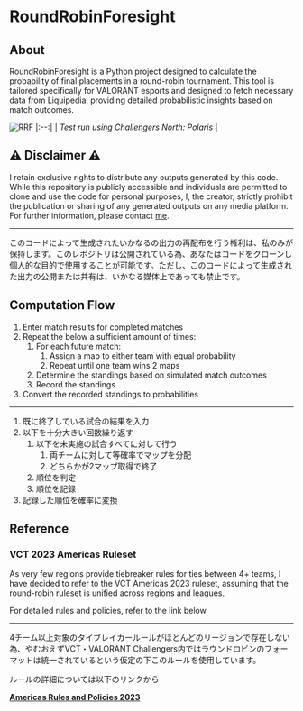 # RoundRobinForesight

## About
RoundRobinForesight is a Python project designed to calculate the probability of final placements in a round-robin tournament. This tool is tailored specifically for VALORANT esports and designed to fetch necessary data from Liquipedia, providing detailed probabilistic insights based on match outcomes.

![RRF](https://github.com/Wolframike/RoundRobinForesight/assets/145457464/baa2cf42-bd98-4393-b3cb-90ae01a34a81)
|:--:| 
| *Test run using Challengers North: Polaris* |

## :warning: Disclaimer :warning:

I retain exclusive rights to distribute any outputs generated by this code. While this repository is publicly accessible and individuals are permitted to clone and use the code for personal purposes, I, the creator, strictly prohibit the publication or sharing of any generated outputs on any media platform.
For further information, please contact [me](https://x.com/Wolframike).

---

このコードによって生成されたいかなるの出力の再配布を行う権利は、私のみが保持します。このレポジトリは公開されている為、あなたはコードをクローンし個人的な目的で使用することが可能です。ただし、このコードによって生成された出力の公開または共有は、いかなる媒体上であっても禁止です。

## Computation Flow

1. Enter match results for completed matches
2. Repeat the below a sufficient amount of times:
    1. For each future match:
        1. Assign a map to either team with equal probability
        2. Repeat until one team wins 2 maps
    2. Determine the standings based on simulated match outcomes
    3. Record the standings
3. Convert the recorded standings to probabilities

---

1. 既に終了している試合の結果を入力
2. 以下を十分大きい回数繰り返す
    1. 以下を未実施の試合すべてに対して行う
        1. 両チームに対して等確率でマップを分配
        2. どちらかが2マップ取得で終了
    2. 順位を判定
    3. 順位を記録
3. 記録した順位を確率に変換

## Reference

### VCT 2023 Americas Ruleset

As very few regions provide tiebreaker rules for ties between 4+ teams, I have decided to refer to the VCT Americas 2023 ruleset, assuming that the round-robin ruleset is unified across regions and leagues.

For detailed rules and policies, refer to the link below

---

4チーム以上対象のタイブレイカールールがほとんどのリージョンで存在しない為、やむおえずVCT・VALORANT Challengers内ではラウンドロビンのフォーマットは統一されているという仮定の下このルールを使用しています。

ルールの詳細については以下のリンクから

**[Americas Rules and Policies 2023](https://www.dropbox.com/sh/xfy0lbve0hdr0ju/AAB0_AhrZQmhr4_HDOBQKK8Qa/Rules%20and%20Policies%202023/Americas%20Rules%20and%20Policies%202023?e=1&preview=VCT+Americas+Event-Specific+Ruleset+(v23.2).pdf&subfolder_nav_tracking=1&dl=0)**

